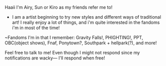 Haaii I'm Airy, Sun or Kiro as my friends refer me to!
- I am a artist beginning to try new styles and different ways of traditional art!
I really enjoy a lot of things, and i'm quite interested in the fandoms i'm in most of the time!

~Fandoms I'm in that I remember: Gravity Falls!, PHIGHTING!, PPT, OBC(object shows), Fnaf, Ponytown?, Southpark + hellpark(?), and more!

Feel free to talk to me! Even though I might not respond since my notifications are wacky— I'll respond when free!
<!---
airylover89/airylover89 is a ✨ special ✨ repository because its `README.md` (this file) appears on your GitHub profile.
You can click the Preview link to take a look at your changes.
--->
